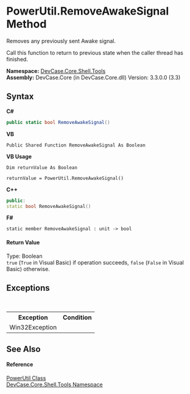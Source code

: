 # PowerUtil.RemoveAwakeSignal Method 
 

Removes any previously sent Awake signal. 

 Call this function to return to previous state when the caller thread has finished.

**Namespace:**&nbsp;<a href="N_DevCase_Core_Shell_Tools">DevCase.Core.Shell.Tools</a><br />**Assembly:**&nbsp;DevCase.Core (in DevCase.Core.dll) Version: 3.3.0.0 (3.3)

## Syntax

**C#**<br />
``` C#
public static bool RemoveAwakeSignal()
```

**VB**<br />
``` VB
Public Shared Function RemoveAwakeSignal As Boolean
```

**VB Usage**<br />
``` VB Usage
Dim returnValue As Boolean

returnValue = PowerUtil.RemoveAwakeSignal()
```

**C++**<br />
``` C++
public:
static bool RemoveAwakeSignal()
```

**F#**<br />
``` F#
static member RemoveAwakeSignal : unit -> bool 

```


#### Return Value
Type: Boolean<br />`true` (`True` in Visual Basic) if operation succeeds, `false` (`False` in Visual Basic) otherwise.

## Exceptions
&nbsp;<table><tr><th>Exception</th><th>Condition</th></tr><tr><td>Win32Exception</td><td /></tr></table>

## See Also


#### Reference
<a href="T_DevCase_Core_Shell_Tools_PowerUtil">PowerUtil Class</a><br /><a href="N_DevCase_Core_Shell_Tools">DevCase.Core.Shell.Tools Namespace</a><br />